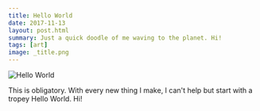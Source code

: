 ```yaml
---
title: Hello World
date: 2017-11-13
layout: post.html
summary: Just a quick doodle of me waving to the planet. Hi!
tags: [art]
image: _title.png
---
```


![Hello World](/media/images/post/hello-world/_title.png)

This is obligatory. With every new thing I make, I can't help but start with a tropey Hello World. Hi!
